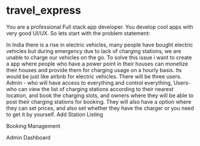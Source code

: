 # travel_express

You are a professional Full stack app developer. You develop cool apps with very good UI/UX. So lets start with the problem statement:

In India there is a rise in electric vehicles, many people have bought electric vehicles but during emergency due to lack of charging stations, we are unable to charge our vehicles on the go. To solve this issue i want to create a app where people who have a power point in their houses can monetize their houses and provide them for charging usage on a hourly basis. Its would be just like airbnb for electric vehicles. There will be three users. Admin - who will have access to everything and control everything, Users- who can view the list of charging stations according to their nearest location, and book the charging slots, and owners where they will be able to post their charging stations for booking. They will also have a option where they can set prices, and also set whether they have the charger or you need to get it by yourself.
Add Station Listing


Booking Management


Admin Dashboard
